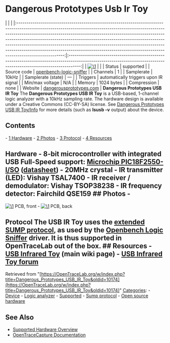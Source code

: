 # Dangerous Prototypes Usb Ir Toy

| | | |:-----------------------------------------------------------------------------------------------------------------------------------------------------------------------------------------------------------------------------------------------------------------------------------------------------------------------------------------------------------------------------------------------------------------------------------------------------------------------------------------------------------:|:------------------------------------------------------------------------------------------------------------------------------------------------------------------:| | [![\1](../../assets/hardware/general/\2)](./File:Dangerous_prototypes_irtoy_mugshot.png.html) | | | Status | supported | | Source code | [openbench-logic-sniffer](http://github.com/OpenTraceLab/?p=OpenTraceCapture.git;a=tree;f=src/hardware/openbench-logic-sniffer) | | Channels | 1 | | Samplerate | 10kHz | | Samplerate (state) | — | | Triggers | automatically triggers upon IR signal | | Min/max voltage | N/A | | Memory | 1024 bytes | | Compression | none | | Website | [dangerousprototypes.com](http://dangerousprototypes.com/docs/USB_Infrared_Toy) | **Dangerous Prototypes USB IR Toy** The **Dangerous Prototypes USB IR Toy** is a USB-based, 1-channel logic analyzer with a 10kHz sampling rate. The hardware design is available under a Creative Commons (CC-BY-SA) license. See [Dangerous Prototypes USB IR Toy/Info](Dangerous_Prototypes_USB_IR_Toy/Info.html "Dangerous Prototypes USB IR Toy/Info") for more details (such as **lsusb -v** output) about the device. 
## Contents 
\- [1 Hardware](Dangerous_Prototypes_USB_IR_Toy.html#Hardware) \- [2 Photos](Dangerous_Prototypes_USB_IR_Toy.html#Photos) \- [3 Protocol](Dangerous_Prototypes_USB_IR_Toy.html#Protocol) \- [4 Resources](Dangerous_Prototypes_USB_IR_Toy.html#Resources) 
## Hardware \- **8-bit microcontroller with integrated USB Full-Speed support**: [Microchip PIC18F2550-I/SO](http://www.microchip.com/wwwproducts/Devices.aspx?dDocName=en010280) ([datasheet](http://ww1.microchip.com/downloads/en/DeviceDoc/39632e.pdf)) \- 20MHz crystal \- IR transmitter (LED): Vishay TSAL7400 \- IR receiver / demodulator: Vishay TSOP38238 \- IR frequency detector: Fairchild QSE159 ## Photos \- 
[![\1](../../assets/hardware/general/\2)](./File:Dangerous_prototypes_irtoy_top.jpg.html)
PCB, front
\- 
[![\1](../../assets/hardware/general/\2)](./File:Dangerous_prototypes_irtoy_bottom.jpg.html)
PCB, back
## Protocol The USB IR Toy uses the [extended SUMP protocol](http://dangerousprototypes.com/docs/The_Logic_Sniffer%27s_extended_SUMP_protocol), as used by the [Openbench Logic Sniffer](Openbench_Logic_Sniffer.html "Openbench Logic Sniffer") driver. It is thus supported in OpenTraceLab out of the box. ## Resources \- [USB Infrared Toy](http://dangerousprototypes.com/docs/USB_Infrared_Toy) (main wiki page) \- [USB Infrared Toy forum](http://dangerousprototypes.com/forum/viewforum.php?f=29)
Retrieved from "[https://OpenTraceLab.org/w/index.php?title=Dangerous_Prototypes_USB_IR_Toy&oldid=10174](https://OpenTraceLab.org/w/index.php?title=Dangerous_Prototypes_USB_IR_Toy&oldid=10174)" 
[Categories](specialcategories-specialcategories.md): \- [Device](./Category:Device.html "Category:Device") \- [Logic analyzer](./Category:Logic_analyzer.html "Category:Logic analyzer") \- [Supported](./Category:Supported.html "Category:Supported") \- [Sump protocol](./Category:Sump_protocol.html "Category:Sump protocol") \- [Open source hardware](./Category:Open_source_hardware.html "Category:Open source hardware")

## See Also
- [Supported Hardware Overview](../supported-hardware.md)
- [OpenTraceCapture Documentation](../../opentracecapture/overview.md)
